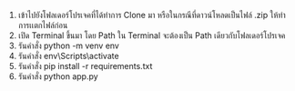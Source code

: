 1) เข้าไปยังโฟลเดอร์โปรเจคที่ได้ทำการ Clone มา หรือในกรณีที่ดาวน์โหลดเป็นไฟล์ .zip ให้ทำการเเตกไฟล์ก่อน
2) เปิด Terminal ขึ้นมา โดย Path ใน Terminal จะต้องเป็น Path เดียวกับโฟลเดอร์โปรเจค
3) รันคำสั่ง python -m venv env
4) รันคำสั่ง env\Scripts\activate
5) รันคำสั่ง pip install -r requirements.txt
6) รันคำสั่ง python app.py
